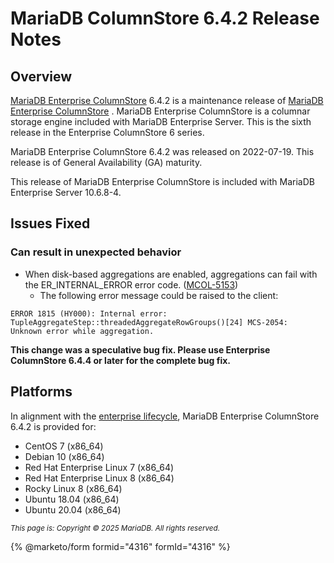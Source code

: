 # MariaDB ColumnStore 6.4.2 Release Notes

## Overview

[MariaDB Enterprise ColumnStore](https://github.com/mariadb-corporation/docs-release-notes/blob/test/en/mariadb-columnstore/README.md) 6.4.2 is a maintenance release of [MariaDB Enterprise ColumnStore](https://github.com/mariadb-corporation/docs-release-notes/blob/test/en/mariadb-columnstore/README.md) . MariaDB Enterprise ColumnStore is a columnar storage engine included with MariaDB Enterprise Server. This is the sixth release in the Enterprise ColumnStore 6 series.

MariaDB Enterprise ColumnStore 6.4.2 was released on 2022-07-19. This release is of General Availability (GA) maturity.

This release of MariaDB Enterprise ColumnStore is included with MariaDB Enterprise Server 10.6.8-4.

## Issues Fixed

### Can result in unexpected behavior

* When disk-based aggregations are enabled, aggregations can fail with the ER\_INTERNAL\_ERROR error code. ([MCOL-5153](https://jira.mariadb.org/browse/MCOL-5153))
  * The following error message could be raised to the client:

```
ERROR 1815 (HY000): Internal error: TupleAggregateStep::threadedAggregateRowGroups()[24] MCS-2054: 
Unknown error while aggregation.
```

**This change was a speculative bug fix. Please use Enterprise ColumnStore 6.4.4 or later for the complete bug fix.**

## Platforms

In alignment with the [enterprise lifecycle](../../../enterprise-server/enterprise-server-lifecycle.md), MariaDB Enterprise ColumnStore 6.4.2 is provided for:

* CentOS 7 (x86\_64)
* Debian 10 (x86\_64)
* Red Hat Enterprise Linux 7 (x86\_64)
* Red Hat Enterprise Linux 8 (x86\_64)
* Rocky Linux 8 (x86\_64)
* Ubuntu 18.04 (x86\_64)
* Ubuntu 20.04 (x86\_64)

<sub>_This page is: Copyright © 2025 MariaDB. All rights reserved._</sub>

{% @marketo/form formid="4316" formId="4316" %}
